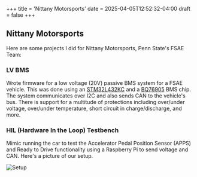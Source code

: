 +++
title = 'Nittany Motorsports'
date = 2025-04-05T12:52:32-04:00
draft = false
+++

## Nittany Motorsports

Here are some projects I did for Nittany Motorsports, Penn State's FSAE Team:

### LV BMS

Wrote firmware for a low voltage (20V) passive BMS system for a FSAE vehicle. This was done using an [STM32L432KC](https://www.st.com/en/microcontrollers-microprocessors/stm32l432kc.html) and a [BQ76905](https://www.ti.com/product/BQ76905?utm_source=google&utm_medium=cpc&utm_campaign=app-null-null-GPN_EN-cpc-pf-google-ww_en_cons&utm_content=BQ76905&ds_k=BQ76905&DCM=yes&gclsrc=aw.ds&gad_source=1&gad_campaignid=1767856010&gclid=EAIaIQobChMIgI75oOq_jQMVdHFHAR01xydqEAAYASAAEgKlRvD_BwE) BMS chip. The system communicates over I2C and also sends CAN to the vehicle's bus. There is support for a multitude of protections including over/under voltage, over/under temperature, short circuit in charge/discharge, and more.

### HIL (Hardware In the Loop) Testbench

Mimic running the car to test the Accelerator Pedal Position Sensor (APPS) and Ready to Drive functionality using a Raspberry Pi to send voltage and CAN. Here's a picture of our setup.

![Setup](/images/projects/fsae/hil.jpg)

